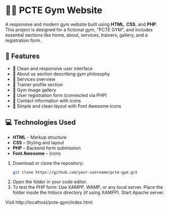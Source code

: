 # 🏋️‍♂️ PCTE Gym Website

A responsive and modern gym website built using **HTML**, **CSS**, and **PHP**. This project is designed for a fictional gym, "PCTE GYM", and includes essential sections like home, about, services, trainers, gallery, and a registration form.

## 🚀 Features

- 🔷 Clean and responsive user interface
- 🔷 About us section describing gym philosophy
- 🔷 Services overview 
- 🔷 Trainer profile section
- 🔷 Gym image gallery
- 🔷 User registration form (connected via PHP)
- 🔷 Contact information with icons
- 🔷 Simple and clean layout with Font Awesome icons

## 💻 Technologies Used

- **HTML** – Markup structure  
- **CSS** – Styling and layout  
- **PHP** – Backend form submission  
- **Font Awesome** – Icons

1. Download or clone the repository:
   ```bash
   git clone https://github.com/your-username/pcte-gym.git
   
2. Open the folder in your code editor.
3. To test the PHP form:
    Use XAMPP, WAMP, or any local server.
    Place the folder inside the htdocs directory (if using XAMPP).
    Start Apache server.

Visit http://localhost/pcte-gym/index.html.
